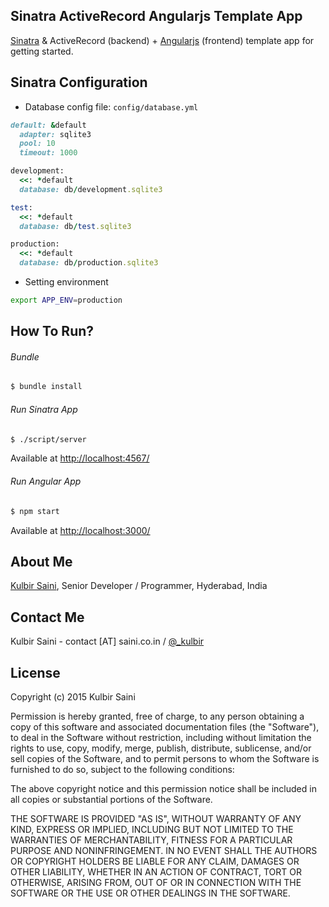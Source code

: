 ## Sinatra ActiveRecord Angularjs Template App

[Sinatra](http://www.sinatrarb.com/) &amp; ActiveRecord (backend) + [Angularjs](https://angularjs.org/) (frontend) template app for getting started.


## Sinatra Configuration

* Database config file: `config/database.yml`

```ruby
default: &default
  adapter: sqlite3
  pool: 10
  timeout: 1000

development:
  <<: *default
  database: db/development.sqlite3

test:
  <<: *default
  database: db/test.sqlite3

production:
  <<: *default
  database: db/production.sqlite3
```

* Setting environment

```bash
export APP_ENV=production
```


## How To Run?

###### Bundle

```bash
$ bundle install
```

###### Run Sinatra App

```bash
$ ./script/server
```

Available at [http://localhost:4567/](http://localhost:4567/)


###### Run Angular App

```bash
$ npm start
```

Available at [http://localhost:3000/](http://localhost:3000/)


## <a name="about_me"></a>About Me
[Kulbir Saini](http://saini.co.in/),
Senior Developer / Programmer,
Hyderabad, India

## Contact Me
Kulbir Saini - contact [AT] saini.co.in / [@_kulbir](https://twitter.com/_kulbir)

## <a name="license"></a>License
Copyright (c) 2015 Kulbir Saini

Permission is hereby granted, free of charge, to any person obtaining a copy of this software and associated documentation files (the "Software"), to deal in the Software without restriction, including without limitation the rights to use, copy, modify, merge, publish, distribute, sublicense, and/or sell copies of the Software, and to permit persons to whom the Software is furnished to do so, subject to the following conditions:

The above copyright notice and this permission notice shall be included in all copies or substantial portions of the Software.

THE SOFTWARE IS PROVIDED "AS IS", WITHOUT WARRANTY OF ANY KIND, EXPRESS OR IMPLIED, INCLUDING BUT NOT LIMITED TO THE WARRANTIES OF MERCHANTABILITY, FITNESS FOR A PARTICULAR PURPOSE AND NONINFRINGEMENT. IN NO EVENT SHALL THE AUTHORS OR COPYRIGHT HOLDERS BE LIABLE FOR ANY CLAIM, DAMAGES OR OTHER LIABILITY, WHETHER IN AN ACTION OF CONTRACT, TORT OR OTHERWISE, ARISING FROM, OUT OF OR IN CONNECTION WITH THE SOFTWARE OR THE USE OR OTHER DEALINGS IN THE SOFTWARE.
